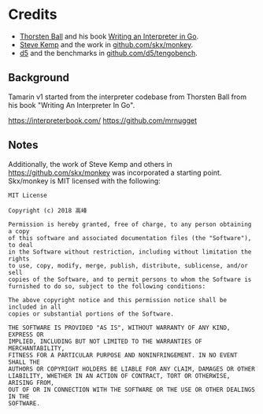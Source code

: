 # Credits

- [Thorsten Ball](https://github.com/mrnugget) and his book [Writing an Interpreter in Go](https://interpreterbook.com/).
- [Steve Kemp](https://github.com/skx) and the work in [github.com/skx/monkey](https://github.com/skx/monkey).
- [d5](https://github.com/d5) and the benchmarks in [github.com/d5/tengobench](https://github.com/d5/tengobench).

## Background

Tamarin v1 started from the interpreter codebase from Thorsten Ball from his book
"Writing An Interpreter In Go".

https://interpreterbook.com/
https://github.com/mrnugget

## Notes

Additionally, the work of Steve Kemp and others in https://github.com/skx/monkey
was incorporated a starting point. Skx/monkey is MIT licensed with the following:

```
MIT License

Copyright (c) 2018 高峰

Permission is hereby granted, free of charge, to any person obtaining a copy
of this software and associated documentation files (the "Software"), to deal
in the Software without restriction, including without limitation the rights
to use, copy, modify, merge, publish, distribute, sublicense, and/or sell
copies of the Software, and to permit persons to whom the Software is
furnished to do so, subject to the following conditions:

The above copyright notice and this permission notice shall be included in all
copies or substantial portions of the Software.

THE SOFTWARE IS PROVIDED "AS IS", WITHOUT WARRANTY OF ANY KIND, EXPRESS OR
IMPLIED, INCLUDING BUT NOT LIMITED TO THE WARRANTIES OF MERCHANTABILITY,
FITNESS FOR A PARTICULAR PURPOSE AND NONINFRINGEMENT. IN NO EVENT SHALL THE
AUTHORS OR COPYRIGHT HOLDERS BE LIABLE FOR ANY CLAIM, DAMAGES OR OTHER
LIABILITY, WHETHER IN AN ACTION OF CONTRACT, TORT OR OTHERWISE, ARISING FROM,
OUT OF OR IN CONNECTION WITH THE SOFTWARE OR THE USE OR OTHER DEALINGS IN THE
SOFTWARE.
```
